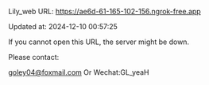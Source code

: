 Lily_web URL: https://ae6d-61-165-102-156.ngrok-free.app

Updated at: 2024-12-10 00:57:25

If you cannot open this URL, the server might be down.

Please contact: 

goley04@foxmail.com Or Wechat:GL_yeaH